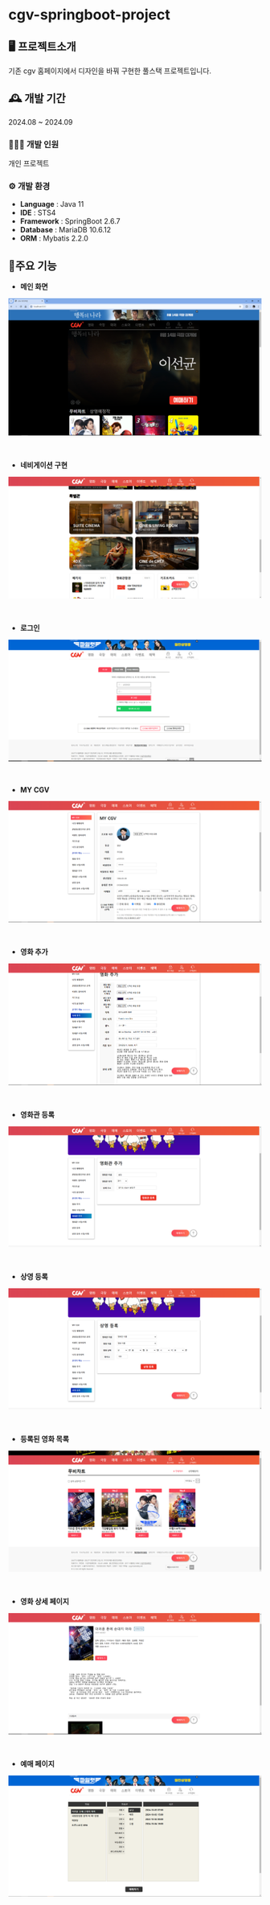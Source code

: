 # cgv-springboot-project

## 🖥️ 프로젝트소개
기존 cgv 홈페이지에서 디자인을 바꿔 구현한 풀스택 프로젝트입니다.

## 🕰️ 개발 기간
2024.08 ~ 2024.09

### 🧑‍🤝‍🧑 개발 인원
개인 프로젝트

### ⚙️ 개발 환경
- **Language** : Java 11
- **IDE** : STS4
- **Framework** : SpringBoot 2.6.7
- **Database** : MariaDB 10.6.12
- **ORM** : Mybatis 2.2.0

## 📌주요 기능

- **메인 화면**
<p align="center"><img src="readmeImg/메인%20캡처.PNG"></p>
<br>

- **네비게이션 구현**
<p align="center"><img src="readmeImg/네비게이션%20구현.PNG"></p>
<br>

- **로그인**
<p align="center"><img src="readmeImg/로그인.png"></p>
<br>

- **MY CGV**
<p align="center"><img src="readmeImg/mycgv.PNG"></p>
<br>

- **영화 추가**
<p align="center"><img src="readmeImg/영화%20추가.PNG"></p>
<br>

- **영화관 등록**
<p align="center"><img src="readmeImg/영화관등록.PNG"></p>
<br>

- **상영 등록**
<p align="center"><img src="readmeImg/상영등록.PNG"></p>
<br>

- **등록된 영화 목록**
<p align="center"><img src="readmeImg/영화%20목록.PNG"></p>
<br>

- **영화 상세 페이지**
<p align="center"><img src="readmeImg/영화%20상세.PNG"></p>
<br>

- **예매 페이지**
<p align="center"><img src="readmeImg/예매.PNG"></p>
<br>
